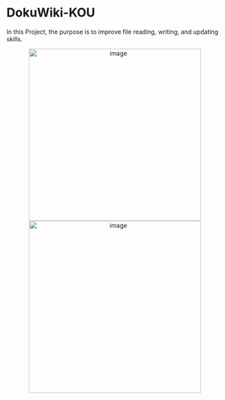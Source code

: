 # DokuWiki-KOU
In this Project, the purpose is to improve file reading, writing, and updating skills.
<p align="center">
  <img width="400" src="https://user-images.githubusercontent.com/130709461/236067739-ff38e9ff-c5a3-45c6-a0bf-8737cd856876.png" alt="image">
  <img width="400" src="https://user-images.githubusercontent.com/130709461/236067667-119b3294-180d-41bd-9466-a142c8dc4560.png" alt="image">
</p>
